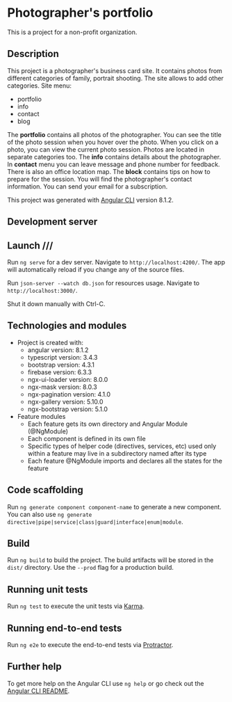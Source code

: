 # Photographer's portfolio
This is a project for a non-profit organization.

## Description
This project is a photographer's business card site. 
It contains photos from different categories of family, portrait shooting. The site allows to add other categories.
Site menu:
- portfolio
- info
- contact
- blog

The **portfolio** contains all photos of the photographer. 
You can see the title of the photo session when you hover over the photo. When you click on a photo, you can view the current photo session.
Photos are located in separate categories too. 
The **info** contains details about the photographer.
In **contact** menu you can leave message and phone number for feedback. There is also an office location map.
The **block** contains tips on how to prepare for the session.
You will find the photographer's contact information.
You can send your email for a subscription.


This project was generated with [Angular CLI](https://github.com/angular/angular-cli) version 8.1.2.

## Development server
##  Launch ///

Run `ng serve` for a dev server. Navigate to `http://localhost:4200/`. The app will automatically reload if you change any of the source files.

Run `json-server --watch db.json` for resources usage. Navigate to `http://localhost:3000/`.

Shut it down manually with Ctrl-C.

## Technologies and modules

* Project is created with:
  * angular version: 8.1.2
  * typescript version: 3.4.3
  * bootstrap version: 4.3.1
  * firebase version: 6.3.3
  * ngx-ui-loader version: 8.0.0
  * ngx-mask version: 8.0.3
  * ngx-pagination version: 4.1.0
  * ngx-gallery version: 5.10.0
  * ngx-bootstrap version: 5.1.0
* Feature modules
  * Each feature gets its own directory and Angular Module (@NgModule)
  * Each component is defined in its own file
  * Specific types of helper code (directives, services, etc) used only within a feature may     live in a subdirectory named after its type
  * Each feature @NgModule imports and declares all the states for the feature

## Code scaffolding

Run `ng generate component component-name` to generate a new component. You can also use `ng generate directive|pipe|service|class|guard|interface|enum|module`.

## Build

Run `ng build` to build the project. The build artifacts will be stored in the `dist/` directory. Use the `--prod` flag for a production build.

## Running unit tests

Run `ng test` to execute the unit tests via [Karma](https://karma-runner.github.io).

## Running end-to-end tests

Run `ng e2e` to execute the end-to-end tests via [Protractor](http://www.protractortest.org/).

## Further help

To get more help on the Angular CLI use `ng help` or go check out the [Angular CLI README](https://github.com/angular/angular-cli/blob/master/README.md).

